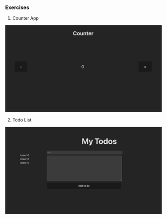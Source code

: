 ### Exercises

1. Counter App

![counter app](./public/counter.png)

2. Todo List

![todo app](./public/todo.png)
